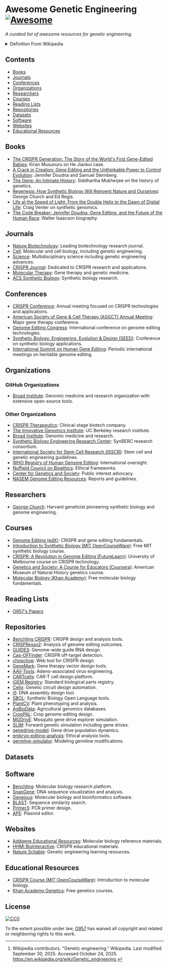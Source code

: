 # Awesome Genetic Engineering [![Awesome](https://awesome.re/badge-flat.svg)](https://awesome.re)

_A curated list of awesome resources for genetic engineering._

<details markdown=1>

<summary> Definition From Wikipedia </summary>

> **Genetic engineering**, also called **genetic modification** or **genetic manipulation**, is the modification and manipulation of an organism's [genes](https://en.wikipedia.org/wiki/Gene "Gene") using [technology](https://en.wikipedia.org/wiki/Technology "Technology"). It is a set of [technologies](https://en.wikipedia.org/wiki/Genetic_engineering_techniques "Genetic engineering techniques") used to change the genetic makeup of cells, including the transfer of genes within and across species boundaries to produce improved or novel [organisms](https://en.wikipedia.org/wiki/Organisms "Organisms"). New [DNA](https://en.wikipedia.org/wiki/DNA "DNA") is obtained by either isolating and copying the genetic material of interest using [recombinant DNA](https://en.wikipedia.org/wiki/Recombinant_DNA "Recombinant DNA") methods or by [artificially synthesising](https://en.wikipedia.org/wiki/Artificial_gene_synthesis "Artificial gene synthesis") the DNA. A construct is usually created and used to insert this DNA into the host organism. The first recombinant DNA molecule was made by [Paul Berg](https://en.wikipedia.org/wiki/Paul_Berg "Paul Berg") in 1972 by combining DNA from the monkey virus [SV40](https://en.wikipedia.org/wiki/SV40 "SV40") with the [lambda virus](https://en.wikipedia.org/wiki/Lambda_phage "Lambda phage"). As well as inserting [genes](https://en.wikipedia.org/wiki/Gene "Gene"), the process can be used to remove, or "[knock out](https://en.wikipedia.org/wiki/Gene_knockout "Gene knockout")", genes. The new DNA can either be inserted randomly or [targeted](https://en.wikipedia.org/wiki/Gene_targeting "Gene targeting") to a specific part of the [genome](https://en.wikipedia.org/wiki/Genome "Genome"). [[1](https://en.wikipedia.org/wiki/Genetic_engineering#cite_note-1)] [^wikipedia_citation]

[^wikipedia_citation]: Wikipedia contributors. "Genetic engineering." Wikipedia. Last modified September 30, 2025. Accessed October 24, 2025. <https://en.wikipedia.org/wiki/Genetic_engineering>.

</details>

## Contents

- [Books](#books)
- [Journals](#journals)
- [Conferences](#conferences)
- [Organizations](#organizations)
- [Researchers](#researchers)
- [Courses](#courses)
- [Reading Lists](#reading-lists)
- [Repositories](#repositories)
- [Datasets](#datasets)
- [Software](#software)
- [Websites](#websites)
- [Educational Resources](#educational-resources)

## Books

- [The CRISPR Generation: The Story of the World's First Gene-Edited Babies](https://www.amazon.com/CRISPR-Generation-Story-Worlds-Gene-Edited/dp/0358223598): Kiran Musunuru on He Jiankui case.
- [A Crack in Creation: Gene Editing and the Unthinkable Power to Control Evolution](https://www.amazon.com/Crack-Creation-Editing-Unthinkable-Evolution/dp/0544716949): Jennifer Doudna and Samuel Sternberg.
- [The Gene: An Intimate History](https://www.amazon.com/Gene-Intimate-History-Siddhartha-Mukherjee/dp/147673352X): Siddhartha Mukherjee on the history of genetics.
- [Regenesis: How Synthetic Biology Will Reinvent Nature and Ourselves](https://www.amazon.com/Regenesis-Synthetic-Biology-Reinvent-Ourselves/dp/0465075703): George Church and Ed Regis.
- [Life at the Speed of Light: From the Double Helix to the Dawn of Digital Life](https://www.amazon.com/Life-Speed-Light-Double-Digital/dp/0670025402): Craig Venter on synthetic genomics.
- [The Code Breaker: Jennifer Doudna, Gene Editing, and the Future of the Human Race](https://www.amazon.com/Code-Breaker-Jennifer-Editing-Future/dp/1982115858): Walter Isaacson biography.

## Journals

- [Nature Biotechnology](https://www.nature.com/nbt/): Leading biotechnology research journal.
- [Cell](https://www.cell.com/): Molecular and cell biology, including genetic engineering.
- [Science](https://www.science.org/): Multidisciplinary science including genetic engineering advances.
- [CRISPR Journal](https://www.liebertpub.com/journal/crispr): Dedicated to CRISPR research and applications.
- [Molecular Therapy](https://www.cell.com/molecular-therapy-family/molecular-therapy/home): Gene therapy and genetic medicine.
- [ACS Synthetic Biology](https://pubs.acs.org/journal/asbcd6): Synthetic biology research.

## Conferences

- [CRISPR Conference](https://crisprconference.org/): Annual meeting focused on CRISPR technologies and applications.
- [American Society of Gene & Cell Therapy (ASGCT) Annual Meeting](https://annualmeeting.asgct.org/): Major gene therapy conference.
- [Genome Editing Congress](https://www.terrapinn.com/conference/genome-editing/): International conference on genome editing technologies.
- [Synthetic Biology: Engineering, Evolution & Design (SEED)](https://seed.synbiobeta.com/): Conference on synthetic biology applications.
- [International Summit on Human Gene Editing](https://www.nationalacademies.org/): Periodic international meetings on heritable genome editing.

## Organizations

### GitHub Organizations

- [Broad Institute](https://github.com/broadinstitute): Genomic medicine and research organization with extensive open-source tools.

### Other Organizations

- [CRISPR Therapeutics](https://crisprtx.com/): Clinical-stage biotech company.
- [The Innovative Genomics Institute](https://innovativegenomics.org/): UC Berkeley research institute.
- [Broad Institute](https://www.broadinstitute.org/): Genomic medicine and research.
- [Synthetic Biology Engineering Research Center](https://synberc.org/): SynBERC research consortium.
- [International Society for Stem Cell Research (ISSCR)](https://www.isscr.org/): Stem cell and genetic engineering guidelines.
- [WHO Registry of Human Genome Editing](https://www.who.int/groups/expert-advisory-committee-on-developing-global-standards-for-governance-and-oversight-of-human-genome-editing): International oversight.
- [Nuffield Council on Bioethics](https://www.nuffieldbioethics.org/topics/genome-editing): Ethical frameworks.
- [Center for Genetics and Society](https://www.geneticsandsociety.org/): Public interest advocacy.
- [NASEM Genome Editing Resources](https://www.nationalacademies.org/topics/genome-editing): Reports and guidelines.

## Researchers

- [George Church](https://github.com/church-lab): Harvard geneticist pioneering synthetic biology and genome engineering.

## Courses

- [Genome Editing (edX)](https://www.edx.org/): CRISPR and gene editing fundamentals.
- [Introduction to Synthetic Biology (MIT OpenCourseWare)](https://ocw.mit.edu/courses/biological-engineering/): Free MIT synthetic biology course.
- [CRISPR: A Revolution in Genome Editing (FutureLearn)](https://www.futurelearn.com/): University of Melbourne course on CRISPR technology.
- [Genetics and Society: A Course for Educators (Coursera)](https://www.coursera.org/learn/genetics-society): American Museum of Natural History genetics course.
- [Molecular Biology (Khan Academy)](https://www.khanacademy.org/science/ap-biology/gene-expression-and-regulation): Free molecular biology fundamentals.

## Reading Lists

- [O957's Papers](assets/o957_reading_list.md)

## Repositories

- [Benchling CRISPR](https://github.com/benchling/crispr): CRISPR design and analysis tools.
- [CRISPResso2](https://github.com/pinellolab/CRISPResso2): Analysis of genome editing outcomes.
- [GUIDES](https://github.com/pritykinlab/guidescan-cli): Genome-wide guide RNA design.
- [Cas-OFFinder](https://github.com/snugel/cas-offinder): CRISPR off-target detection.
- [chopchop](https://github.com/valenlab/chopchop): Web tool for CRISPR design.
- [GeneMark](https://github.com/davidji99/genemark): Gene therapy vector design tools.
- [AAV-Tools](https://github.com/broadinstitute/aav-tools): Adeno-associated virus engineering.
- [CARTcells](https://github.com/immunotherapy/cart-design): CAR-T cell design platform.
- [iGEM Registry](https://github.com/SynBioHub/synbiohub): Standard biological parts registry.
- [Cello](https://github.com/CIDARLAB/cello): Genetic circuit design automation.
- [j5](https://github.com/TeselaGen/jbei-ice): DNA assembly design tool.
- [SBOL](https://github.com/SynBioDex/pySBOL3): Synthetic Biology Open Language tools.
- [PlantCV](https://github.com/danforthcenter/plantcv): Plant phenotyping and analysis.
- [AgBioData](https://github.com/agbiodata/data-resources): Agricultural genomics databases.
- [CropPAL](https://github.com/croppal/croppal): Crop genome editing design.
- [MGDrivE](https://github.com/MarshallLab/MGDrivE): Mosquito gene drive explorer simulation.
- [SLiM](https://github.com/MesserLab/SLiM): Forward genetic simulation including gene drives.
- [genedrive-model](https://github.com/messerlab/gene-drive-simulations): Gene drive population dynamics.
- [embryo-editing-analysis](https://github.com/ethicsAI/germline-editing): Ethical analysis tools.
- [germline-simulator](https://github.com/genomics/heritability-models): Modeling germline modifications.

## Datasets

## Software

- [Benchling](https://www.benchling.com/): Molecular biology research platform.
- [SnapGene](https://www.snapgene.com/): DNA sequence visualization and analysis.
- [Geneious](https://www.geneious.com/): Molecular biology and bioinformatics software.
- [BLAST](https://blast.ncbi.nlm.nih.gov/): Sequence similarity search.
- [Primer3](https://primer3.org/): PCR primer design.
- [APE](https://jorgensen.biology.utah.edu/wayned/ape/): Plasmid editor.

## Websites

- [Addgene Educational Resources](https://www.addgene.org/mol-bio-reference/): Molecular biology reference materials.
- [HHMI BioInteractive](https://www.biointeractive.org/classroom-resources/crispr-cas-9-mechanism-applications): CRISPR educational materials.
- [Nature Scitable](https://www.nature.com/scitable/topic/genetic-engineering-12/): Genetic engineering learning resources.

## Educational Resources

- [CRISPR Course (MIT OpenCourseWare)](https://ocw.mit.edu/courses/biology/7-016-introductory-biology-fall-2018/): Introduction to molecular biology.
- [Khan Academy Genetics](https://www.khanacademy.org/science/ap-biology/gene-expression-and-regulation): Free genetics courses.

## License

[![CC0](http://mirrors.creativecommons.org/presskit/buttons/88x31/svg/cc-zero.svg)](https://creativecommons.org/publicdomain/zero/1.0/)

To the extent possible under law, [O957](https://github.com/O957) has waived all copyright and related or neighboring rights to this work.
